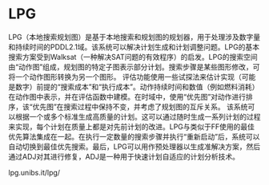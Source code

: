 # LPG







LPG（本地搜索规划图）是基于本地搜索和规划图的规划器，用于处理涉及数字量和持续时间的PDDL2.1域。该系统可以解决计划生成和计划调整问题。LPG的基本搜索方案受到Walksat（一种解决SAT问题的有效程序）的启发。LPG的搜索空间由“动作图”组成，规划图的特定子图表示部分计划。搜索步骤是某些图形修改，可将一个动作图形转换为另一个图形。
评估功能使用一些试探法来估计实现（可能是数字）前提的“搜索成本”和“执行成本”。动作持续时间和数值（例如燃料消耗）在动作图中表示，并在评估函数中建模。在时域中，使用“优先图”对动作进行排序，该“优先图”在搜索过程中保持不变，并考虑了规划图的互斥关系。
该系统可以根据一个或多个标准生成高质量的计划。这可以通过随时生成一系列计划的过程来实现，每个计划在质量上都是对先前计划的改进。LPG与类似于FF使用的最佳优先算法集成在一起。在执行一定数量的搜索步骤并执行“重新启动”后，系统可以自动切换到最佳优先搜索。最后，LPG可以用作预处理器以生成准解决方案，然后通过ADJ对其进行修复，ADJ是一种用于快速计划自适应的计划分析技术。






lpg.unibs.it/lpg/



